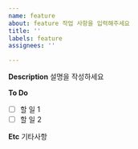 ```yaml
---
name: feature
about: feature 작업 사항을 입력해주세요
title: ''
labels: feature
assignees: ''

---
```


**Description**
설명을 작성하세요

**To Do**
- [ ] 할 일 1
- [ ] 할 일 2

**Etc**
기타사항
